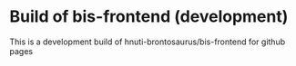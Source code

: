 # Build of bis-frontend (development)

This is a development build of hnuti-brontosaurus/bis-frontend for github pages
